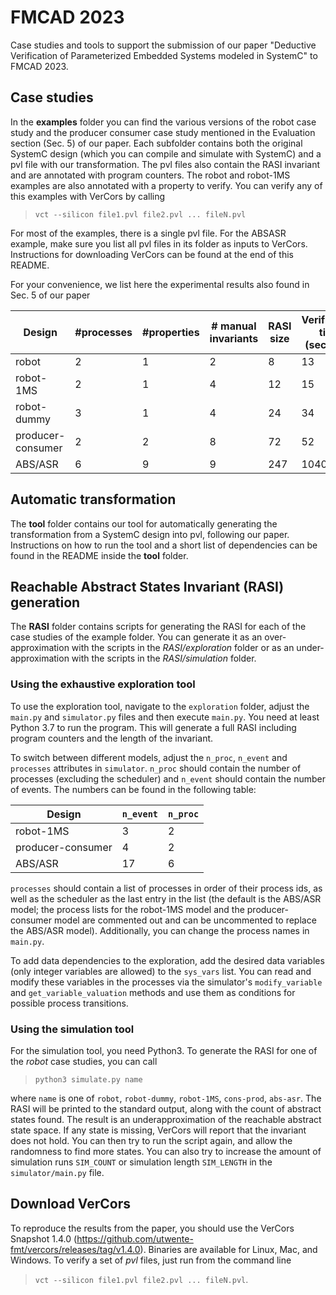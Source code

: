 # FMCAD 2023

Case studies and tools to support the submission of our paper "Deductive Verification of Parameterized Embedded Systems modeled in SystemC" to FMCAD 2023.

## Case studies

In the **examples** folder you can find the various versions of the robot case study and the producer consumer case study mentioned in the Evaluation section (Sec. 5) of our paper. Each subfolder contains both the original SystemC design (which you can compile and simulate with SystemC) and a pvl file with our transformation. The pvl files also contain the RASI invariant and are annotated with program counters. The robot and robot-1MS examples are also annotated with a property to verify. You can verify any of this examples with VerCors by calling
> ```vct --silicon file1.pvl file2.pvl ... fileN.pvl```

For most of the examples, there is a single pvl file. For the ABSASR example, make sure you list all pvl files in its folder as inputs to VerCors. Instructions for downloading VerCors can be found at the end of this README.

For your convenience, we list here the experimental results also found in Sec. 5 of our paper

| Design | #processes | #properties | # manual invariants | RASI size | Verification time (seconds) |
|--------|-------------|---------------------|-----------|-------------------|--------|
|robot|2|1|2|8|13|
|robot-1MS|2|1|4|12|15|
|robot-dummy|3|1|4|24|34|
|producer-consumer|2|2|8|72|52|
|ABS/ASR|6|9|9|247|10400|


## Automatic transformation

The **tool** folder contains our tool for automatically generating the transformation from a SystemC design into pvl, following our paper. Instructions on how to run the tool and a short list of dependencies can be found in the README inside the **tool** folder.

## Reachable Abstract States Invariant (RASI) generation

The **RASI** folder contains scripts for generating the RASI for each of the case studies of the example folder. You can generate it as an over-approximation with the scripts in the *RASI/exploration* folder or as an under-approximation with the scripts in the *RASI/simulation* folder.

### Using the exhaustive exploration tool
To use the exploration tool, navigate to the `exploration` folder, adjust the `main.py` and `simulator.py` files and then execute `main.py`. You need at least Python 3.7 to run the program. This will generate a full RASI including program counters and the length of the invariant.

To switch between different models, adjust the `n_proc`, `n_event` and `processes` attributes in `simulator`. `n_proc` should contain the number of processes (excluding the scheduler) and `n_event` should contain the number of events. The numbers can be found in the following table:

| Design | `n_event` | `n_proc` |
|--------|-----------|----------|
|robot-1MS|3|2|
|producer-consumer|4|2|
|ABS/ASR|17|6|

`processes` should contain a list of processes in order of their process ids, as well as the scheduler as the last entry in the list (the default is the ABS/ASR model; the process lists for the robot-1MS model and the producer-consumer model are commented out and can be uncommented to replace the ABS/ASR model). Additionally, you can change the process names in `main.py`.

To add data dependencies to the exploration, add the desired data variables (only integer variables are allowed) to the `sys_vars` list. You can read and modify these variables in the processes via the simulator's `modify_variable` and `get_variable_valuation` methods and use them as conditions for possible process transitions.

### Using the simulation tool
For the simulation tool, you need Python3. To generate the RASI for one of the _robot_ case studies, you can call
> ```python3 simulate.py name```

where ```name``` is one of `robot`, `robot-dummy`, `robot-1MS`, `cons-prod`, `abs-asr`. The RASI will be printed to the standard output, along with the count of abstract states found. The result is an underapproximation of the reachable abstract state space. If any state is missing, VerCors will report that the invariant does not hold. You can then try to run the script again, and allow the randomness to find more states. You can also try to increase the amount of simulation runs `SIM_COUNT` or simulation length `SIM_LENGTH` in the `simulator/main.py` file.

## Download VerCors

To reproduce the results from the paper, you should use the VerCors Snapshot 1.4.0 (https://github.com/utwente-fmt/vercors/releases/tag/v1.4.0). Binaries are available for Linux, Mac, and Windows. To verify a set of _pvl_ files, just run from the command line
>```vct --silicon file1.pvl file2.pvl ... fileN.pvl```.
